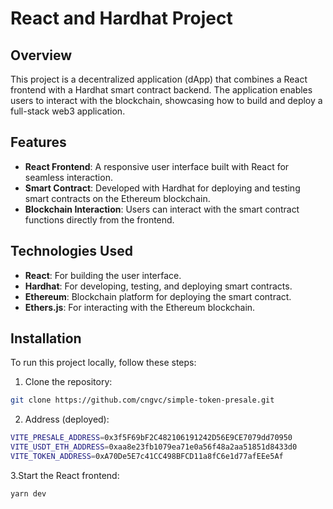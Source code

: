 # React and Hardhat Project

## Overview

This project is a decentralized application (dApp) that combines a React frontend with a Hardhat smart contract backend. The application enables users to interact with the blockchain, showcasing how to build and deploy a full-stack web3 application.

## Features

- **React Frontend**: A responsive user interface built with React for seamless interaction.
- **Smart Contract**: Developed with Hardhat for deploying and testing smart contracts on the Ethereum blockchain.
- **Blockchain Interaction**: Users can interact with the smart contract functions directly from the frontend.

## Technologies Used

- **React**: For building the user interface.
- **Hardhat**: For developing, testing, and deploying smart contracts.
- **Ethereum**: Blockchain platform for deploying the smart contract.
- **Ethers.js**: For interacting with the Ethereum blockchain.

## Installation

To run this project locally, follow these steps:

1. Clone the repository:

```bash
git clone https://github.com/cngvc/simple-token-presale.git
```

2. Address (deployed):

```bash
VITE_PRESALE_ADDRESS=0x3f5F69bF2C482106191242D56E9CE7079dd70950
VITE_USDT_ETH_ADDRESS=0xaa8e23fb1079ea71e0a56f48a2aa51851d8433d0
VITE_TOKEN_ADDRESS=0xA70De5E7c41CC498BFCD11a8fC6e1d77afEEe5Af
```

3.Start the React frontend:

```bash
yarn dev
```
